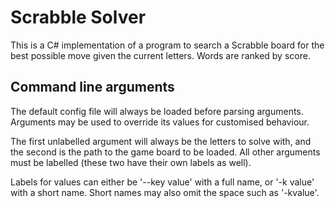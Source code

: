 # Scrabble Solver

This is a C# implementation of a program to search a Scrabble board for the best possible move given the current letters. Words are ranked by score.

## Command line arguments

The default config file will always be loaded before parsing arguments. Arguments may be used to override its values for customised behaviour.

The first unlabelled argument will always be the letters to solve with, and the second is the path to the game board to be loaded. All other arguments must be labelled (these two have their own labels as well).

Labels for values can either be '--key value' with a full name, or '-k value' with a short name. Short names may also omit the space such as '-kvalue'.